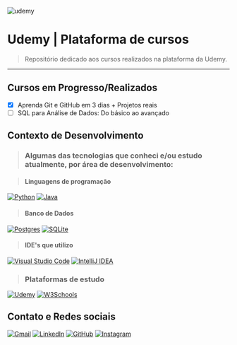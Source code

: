 ![udemy](https://cdn.worldvectorlogo.com/logos/udemy-wordmark-1.svg)

# Udemy | Plataforma de cursos

> Repositório dedicado aos cursos realizados na plataforma da Udemy.
___

## Cursos em Progresso/Realizados

- [x] Aprenda Git e GitHub em 3 dias + Projetos reais
- [ ] SQL para Análise de Dados: Do básico ao avançado

## Contexto de Desenvolvimento

> ### Algumas das tecnologias que conheci e/ou estudo atualmente, por área de desenvolvimento:
  
> #### Linguagens de programação
  [![Python](https://img.shields.io/badge/Python-3776AB?logo=python&logoColor=fff)](https://roadmap.sh/python)
  [![Java](https://img.shields.io/badge/Java-%23ED8B00.svg?logo=openjdk&logoColor=white)](https://dev.java/learn/)

> #### Banco de Dados
  [![Postgres](https://img.shields.io/badge/PostgreSQL-%23316192.svg?logo=postgresql&logoColor=white)]([#](https://www.postgresql.org))
  [![SQLite](https://img.shields.io/badge/SQLite-%2307405e.svg?logo=sqlite&logoColor=white)](https://sqlite.org)

> #### IDE's que utilizo

[![Visual Studio Code](https://custom-icon-badges.demolab.com/badge/Visual%20Studio%20Code-0078d7.svg?logo=vsc&logoColor=white)](https://code.visualstudio.com)
[![IntelliJ IDEA](https://img.shields.io/badge/IntelliJIDEA-000000.svg?logo=intellij-idea&logoColor=white)](https://www.jetbrains.com/idea/)

> ### Plataformas de estudo

[![Udemy](https://img.shields.io/badge/Udemy-A435F0?logo=udemy&logoColor=fff)](https://www.udemy.com/pt/)
[![W3Schools](https://img.shields.io/badge/W3Schools-04AA6D?logo=w3schools&logoColor=fff)](https://www.w3schools.com)


## Contato e Redes sociais

  [![Gmail](https://img.shields.io/badge/Gmail-D14836?logo=gmail&logoColor=white)](mailto:moraeseriic@gmail.com)
  [![LinkedIn](https://custom-icon-badges.demolab.com/badge/LinkedIn-0A66C2?logo=linkedin-white&logoColor=fff)](https://www.linkedin.com/in/eric-moraes-8304441a4/)
  [![GitHub](https://img.shields.io/badge/GitHub-%23121011.svg?logo=github&logoColor=white)](https://github.com/moraeseriic)
   [![Instagram](https://img.shields.io/badge/Instagram-%23E4405F.svg?logo=Instagram&logoColor=white)](https://www.instagram.com/moraeseriic/)